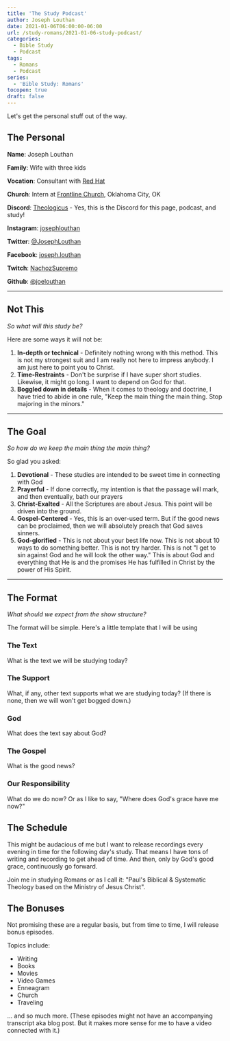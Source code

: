 ```yaml
---
title: 'The Study Podcast'
author: Joseph Louthan
date: 2021-01-06T06:00:00-06:00
url: /study-romans/2021-01-06-study-podcast/
categories:
  - Bible Study
  - Podcast
tags:
  - Romans
  - Podcast
series:
  - 'Bible Study: Romans'
tocopen: true
draft: false
---
```

Let's get the personal stuff out of the way.

## The Personal

**Name**: Joseph Louthan

**Family**: Wife with three kids

**Vocation**: Consultant with [Red Hat](https://redhat.com/)

**Church**: Intern at [Frontline Church](https://frontlinechurch.com), Oklahoma City, OK

**Discord**: [Theologicus](https://discord.gg/DntJ4rh5eN) - Yes, this is the Discord for this page, podcast, and study!

**Instagram**: [josephlouthan](https://instagram.com/josephlouthan)

**Twitter**: [@JosephLouthan](https://twitter.com/JosephLouthan)

**Facebook**: [joseph.louthan](https://www.facebook.com/joseph.louthan)

**Twitch**: [NachozSupremo](https://www.twitch.tv/nachozsupremo)

**Github**: [@joelouthan](https://github.com/joelouthan)

___

## Not This

*So what will this study be?*

Here are some ways it will not be:

1. **In-depth or technical** - Definitely nothing wrong with this method. This is not my strongest suit and I am really not here to impress anybody. I am just here to point you to Christ.
2. **Time-Restraints** - Don't be surprise if I have super short studies. Likewise, it might go long. I want to depend on God for that.
3. **Boggled down in details** - When it comes to theology and doctrine, I have tried to abide in one rule, "Keep the main thing the main thing. Stop majoring in the minors."

___

## The Goal

*So how do we keep the main thing the main thing?*

So glad you asked:

1. **Devotional** - These studies are intended to be sweet time in connecting with God
2. **Prayerful** - If done correctly, my intention is that the passage will mark, and then eventually, bath our prayers
3. **Christ-Exalted** - All the Scriptures are about Jesus. This point will be driven into the ground.
4. **Gospel-Centered** - Yes, this is an over-used term. But if the good news can be proclaimed, then we will absolutely preach that God saves sinners.
5. **God-glorified** - This is not about your best life now. This is not about 10 ways to do something better. This is not try harder.  This is not "I get to sin against God and he will look the other way." This is about God and everything that He is and the promises He has fulfilled in Christ by the power of His Spirit.

___

## The Format

*What should we expect from the show structure?*

The format will be simple. Here's a little template that I will be using

### The Text

What is the text we will be studying today?

### The Support

What, if any, other text supports what we are studying today? (If there is none, then we will won't get bogged down.)

### God

What does the text say about God?

### The Gospel

What is the good news?

### Our Responsibility

What do we do now? Or as I like to say, "Where does God's grace have me now?"

## The Schedule

This might be audacious of me but I want to release recordings every evening in time for the following day's study.  That means I have tons of writing and recording to get ahead of time. And then, only by God's good grace, continuously go forward.

Join me in studying Romans or as I call it: "Paul's Biblical & Systematic Theology based on the Ministry of Jesus Christ".

## The Bonuses

Not promising these are a regular basis, but from time to time, I will release bonus episodes.

Topics include:

* Writing
* Books
* Movies
* Video Games
* Enneagram
* Church
* Traveling

... and so much more.  (These episodes might not have an accompanying transcript aka blog post. But it makes more sense for me to have a video connected with it.)
